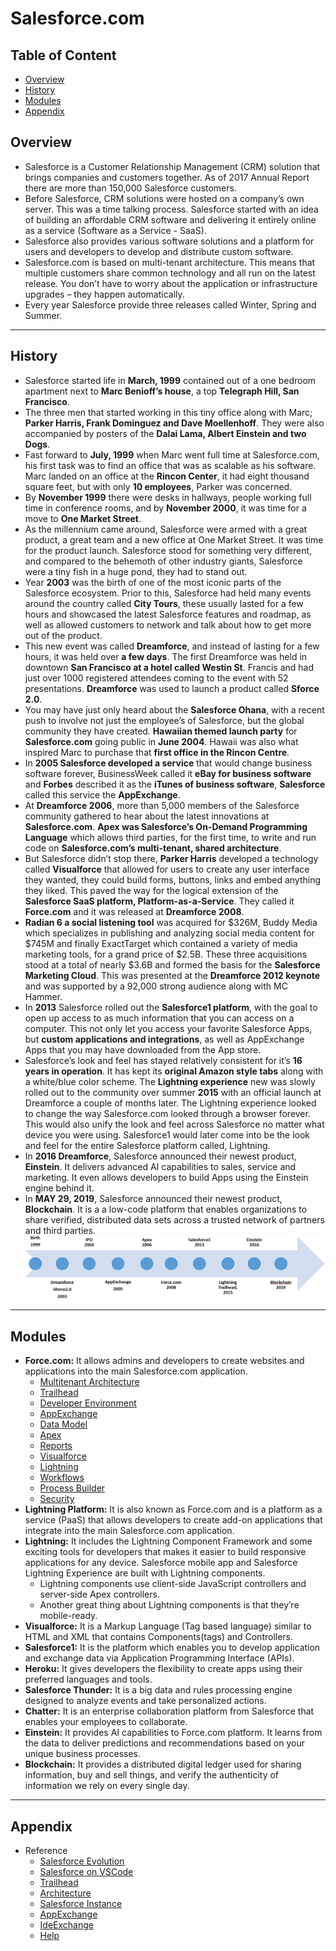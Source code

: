 # Salesforce.com

## Table of Content

- [Overview](#Overview)
- [History](#History)
- [Modules](#Modules)
- [Appendix](#Appendix)

## Overview

- Salesforce is a Customer Relationship Management (CRM) solution that brings companies and customers together. As of 2017 Annual Report there are more than 150,000 Salesforce customers.
- Before Salesforce, CRM solutions were hosted on a company’s own server. This was a time talking process. Salesforce started with an idea of building an affordable CRM software and delivering it entirely online as a service (Software as a Service - SaaS).
- Salesforce also provides various software solutions and a platform for users and developers to develop and distribute custom software.
- Salesforce.com is based on multi-tenant architecture. This means that multiple customers share common technology and all run on the latest release. You don’t have to worry about the application or infrastructure upgrades – they happen automatically.
- Every year Salesforce provide three releases called Winter, Spring and Summer.

---

## History

- Salesforce started life in **March, 1999** contained out of a one bedroom apartment next to **Marc Benioff’s house**, a top **Telegraph Hill, San Francisco**.
- The three men that started working in this tiny office along with Marc; **Parker Harris, Frank Dominguez and Dave Moellenhoff**. They were also accompanied by posters of the **Dalai Lama, Albert Einstein and two Dogs**.
- Fast forward to **July, 1999** when Marc went full time at Salesforce.com, his first task was to find an office that was as scalable as his software. Marc landed on an office at the **Rincon Center**, it had eight thousand square feet, but with only **10 employees**, Parker was concerned.
- By **November 1999** there were desks in hallways, people working full time in conference rooms, and by **November 2000**, it was time for a move to **One Market Street**.
- As the millennium came around, Salesforce were armed with a great product, a great team and a new office at One Market Street. It was time for the product launch. Salesforce stood for something very different, and compared to the behemoth of other industry giants, Salesforce were a tiny fish in a huge pond, they had to stand out.
- Year **2003** was the birth of one of the most iconic parts of the Salesforce ecosystem. Prior to this, Salesforce had held many events around the country called **City Tours**, these usually lasted for a few hours and showcased the latest Salesforce features and roadmap, as well as allowed customers to network and talk about how to get more out of the product.
- This new event was called **Dreamforce**, and instead of lasting for a few hours, it was held over **a few days**. The first Dreamforce was held in downtown **San Francisco at a hotel called Westin St**. Francis and had just over 1000 registered attendees coming to the event with 52 presentations. **Dreamforce** was used to launch a product called **Sforce 2.0**.
- You may have just only heard about the **Salesforce Ohana**, with a recent push to involve not just the employee’s of Salesforce, but the global community they have created. **Hawaiian themed launch party** for **Salesforce.com** going public in **June 2004**. Hawaii was also what inspired Marc to purchase that **first office in the Rincon Centre**.
- In **2005 Salesforce developed a service** that would change business software forever, BusinessWeek called it **eBay for business software** and **Forbes** described it as the **iTunes of business software**, **Salesforce** called this service the **AppExchange**.
- At **Dreamforce 2006**, more than 5,000 members of the Salesforce community gathered to hear about the latest innovations at **Salesforce.com**. **Apex was Salesforce’s On-Demand Programming Language** which allows third parties, for the first time, to write and run code on **Salesforce.com’s multi-tenant, shared architecture**.
- But Salesforce didn’t stop there, **Parker Harris** developed a technology called **Visualforce** that allowed for users to create any user interface they wanted, they could build forms, buttons, links and embed anything they liked. This paved the way for the logical extension of the **Salesforce SaaS platform, Platform-as-a-Service**. They called it **Force.com** and it was released at **Dreamforce 2008**.
- **Radian 6 a social listening tool** was acquired for $326M, Buddy Media which specializes in publishing and analyzing social media content for $745M and finally ExactTarget which contained a variety of media marketing tools, for a grand price of $2.5B. These three acquisitions stood at a total of nearly $3.6B and formed the basis for the **Salesforce Marketing Cloud**. This was presented at the **Dreamforce 2012 keynote** and was supported by a 92,000 strong audience along with MC Hammer.
- In **2013** Salesforce rolled out the **Salesforce1 platform**, with the goal to open up access to as much information that you can access on a computer. This not only let you access your favorite Salesforce Apps, but **custom applications and integrations**, as well as AppExchange Apps that you may have downloaded from the App store.
- Salesforce’s look and feel has stayed relatively consistent for it’s **16 years in operation**. It has kept its **original Amazon style tabs** along with a white/blue color scheme. The **Lightning experience** new was slowly rolled out to the community over summer **2015** with an official launch at Dreamforce a couple of months later. The Lightning experience looked to change the way Salesforce.com looked through a browser forever. This would also unify the look and feel across Salesforce no matter what device you were using. Salesforce1 would later come into be the look and feel for the entire Salesforce platform called, Lightning.
- In **2016 Dreamforce**, Salesforce announced their newest product, **Einstein**. It delivers advanced AI capabilities to sales, service and marketing. It even allows developers to build Apps using the Einstein engine behind it.
- In **MAY 29, 2019**, Salesforce announced their newest product, **Blockchain**. It is a a low-code platform that enables organizations to share verified, distributed data sets across a trusted network of partners and third parties.
  ![](01-Images/01-Evolution.png)

---

## Modules

- **Force.com:** It allows admins and developers to create websites and applications into the main Salesforce.com application.
  - [Multitenant Architecture](./02-Modules/01-Force.com/01-MultiTenant.md)
  - [Trailhead](./02-Modules/01-Force.com/02-TrailheadPlayground.md)
  - [Developer Environment](./02-Modules/01-Force.com/03-DeveloperEnvironment.md)
  - [AppExchange](./02-Modules/01-Force.com/04-AppExchange.md)
  - [Data Model](./02-Modules/01-Force.com/05-DataModel.md)
  - [Apex](./02-Modules/01-Force.com/06-Apex.md)
  - [Reports]()
  - [Visualforce]()
  - [Lightning]()
  - [Workflows]()
  - [Process Builder]()
  - [Security]()
- **Lightning Platform:** It is also known as Force.com and is a platform as a service (PaaS) that allows developers to create add-on applications that integrate into the main Salesforce.com application.
- **Lightning:** It includes the Lightning Component Framework and some exciting tools for developers that makes it easier to build responsive applications for any device. Salesforce mobile app and Salesforce Lightning Experience are built with Lightning components.
  - Lightning components use client-side JavaScript controllers and server-side Apex controllers.
  - Another great thing about Lightning components is that they’re mobile-ready.
- **Visualforce:** It is a Markup Language (Tag based language) similar to HTML and XML that contains Components(tags) and Controllers.
- **Salesforce1:** It is the platform which enables you to develop application and exchange data via Application Programming Interface (APIs).
- **Heroku:** It gives developers the flexibility to create apps using their preferred languages and tools.
- **Salesforce Thunder:** It is a big data and rules processing engine designed to analyze events and take personalized actions.
- **Chatter:** It is an enterprise collaboration platform from Salesforce that enables your employees to collaborate.
- **Einstein:** It provides AI capabilities to Force.com platform. It learns from the data to deliver predictions and recommendations based on your unique business processes.
- **Blockchain:** It provides a distributed digital ledger used for sharing information, buy and sell things, and verify the authenticity of information we rely on every single day.

---

## Appendix

- Reference
  - [Salesforce Evolution](http://www.salesforceben.com/brief-history-salesforce-com/)
  - [Salesforce on VSCode](https://forcedotcom.github.io/salesforcedx-vscode/articles/getting-started/install)
  - [Trailhead](https://trailhead.salesforce.com/en/home)
  - [Architecture](https://developer.salesforce.com/developer-centers/architecture/)
  - [Salesforce Instance](https://trust.salesforce.com)
  - [AppExchange](https://appexchange.salesforce.com/)
  - [IdeExchange](https://success.salesforce.com/ideaSearch)
  - [Help](https://help.salesforce.com/home)
